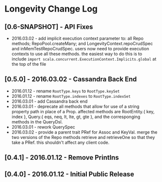 # Longevity Change Log

## [0.6-SNAPSHOT] - API Fixes

- 2016.03.02 - add implicit execution context parameter to: all Repo
  methods; RepoPool.createMany; and LongevityContext.repoCrudSpec and
  inMemTestRepoCrudSpec. users now need to provide execution contexts
  to use all these methods. the easiest way to do this is to include
  `import scala.concurrent.ExecutionContext.Implicits.global` at the
  top of the file

## [0.5.0] - 2016.03.02 - Cassandra Back End

- 2016.01.12 - rename `RootType.keys` to `RootType.keySet`
- 2016.01.12 - rename `RootType.indexes` to `RootType.indexSet`
- 2016.03.01 - add Cassandra back end
- 2016.03.01 - deprecate all methods that allow for use of a string
  property path in place of a Prop. affected methods are RootEntity.{
  key, index }, Query.{ eqs, neq, lt, lte, gt, gte }, and the
  corresponging methods in the QueryDsl.
- 2016.03.01 - rework QuerySpec
- 2016.03.02 - provide a parent trait PRef for Assoc and KeyVal. merge
  the two versions of the Repo methods retrieve and retrieveOne so
  that they take a PRef. this shouldn't affect any client code.

## [0.4.1] - 2016.01.12 - Remove Printlns

## [0.4.0] - 2016.01.12 - Initial Public Release
